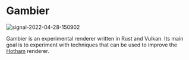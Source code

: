 # Gambier
![signal-2022-04-28-150902](https://user-images.githubusercontent.com/2022375/165680615-c560f148-51c8-403b-8a9a-38c0eaaa1d9d.jpeg)


Gambier is an experimental renderer written in Rust and Vulkan. Its main goal is to experiment with techniques that can be used to improve the [Hotham](https://github.com/leetvr/hotham) renderer.
